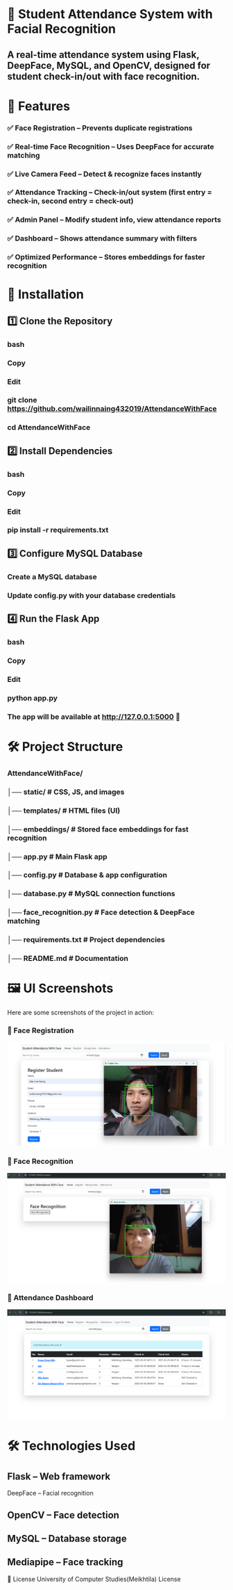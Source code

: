 # 🏫 Student Attendance System with Facial Recognition

## A real-time attendance system using Flask, DeepFace, MySQL, and OpenCV, designed for student check-in/out with face recognition.

# 📌 Features

### ✅ Face Registration – Prevents duplicate registrations

### ✅ Real-time Face Recognition – Uses DeepFace for accurate matching

### ✅ Live Camera Feed – Detect & recognize faces instantly

### ✅ Attendance Tracking – Check-in/out system (first entry = check-in, second entry = check-out)

### ✅ Admin Panel – Modify student info, view attendance reports

### ✅ Dashboard – Shows attendance summary with filters

### ✅ Optimized Performance – Stores embeddings for faster recognition

# 🚀 Installation

## 1️⃣ Clone the Repository

### bash

### Copy

### Edit

### git clone https://github.com/wailinnaing432019/AttendanceWithFace

### cd AttendanceWithFace

## 2️⃣ Install Dependencies

### bash

### Copy

### Edit

### pip install -r requirements.txt

## 3️⃣ Configure MySQL Database

### Create a MySQL database

### Update config.py with your database credentials

## 4️⃣ Run the Flask App

### bash

### Copy

### Edit

### python app.py

### The app will be available at http://127.0.0.1:5000 🚀

# 🛠 Project Structure

### AttendanceWithFace/

### │── static/ # CSS, JS, and images

### │── templates/ # HTML files (UI)

### │── embeddings/ # Stored face embeddings for fast recognition

### │── app.py # Main Flask app

### │── config.py # Database & app configuration

### │── database.py # MySQL connection functions

### │── face_recognition.py # Face detection & DeepFace matching

### │── requirements.txt # Project dependencies

### │── README.md # Documentation

# 🖼 UI Screenshots

Here are some screenshots of the project in action:

### 🎯 Face Registration

![Face Registration](static/forgit/register.png)

### 🎯 Face Recognition

![Face Recognition](static/forgit/recognize.png)

### 🎯 Attendance Dashboard

![Attendance Dashboard](static/forgit/attendance.png)

# 🛠 Technologies Used

## Flask – Web framework

DeepFace – Facial recognition

## OpenCV – Face detection

## MySQL – Database storage

## Mediapipe – Face tracking

📜 License
University of Computer Studies(Meikhtila) License
